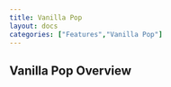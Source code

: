 ```yaml
---
title: Vanilla Pop
layout: docs
categories: ["Features","Vanilla Pop"]
---
```


## Vanilla Pop Overview
